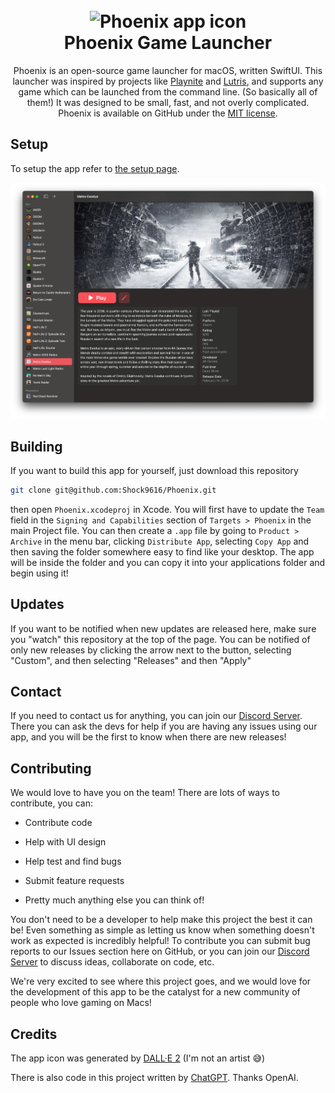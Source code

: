 <h1 align="center">
  <br>
  <img src="Readme Images/Icon.png" alt="Phoenix app icon" width="100" height="100"/>
  <br>
  <b>Phoenix Game Launcher</b>
  <br>
</h1>

<p align="center">Phoenix is an open-source game launcher for macOS, written SwiftUI. 
  This launcher was inspired by projects like <a href="https://playnite.link" target="_blank">Playnite</a> and <a href="https://lutris.net" target="_blank">Lutris</a>, and supports any game which can be launched from the command line. (So basically     all of them!) 
  It was designed to be small, fast, and not overly complicated. 
  Phoenix is available on GitHub under the <a href="License.txt" target="_blank">MIT license</a>.
</p>

## Setup

To setup the app refer to [the setup page](./setup.md).

<img src="Readme Images/phoenixdark.webp" alt="Screenshot of the app"/>

## Building

If you want to build this app for yourself, just download this repository

```bash
git clone git@github.com:Shock9616/Phoenix.git
```

then open `Phoenix.xcodeproj` in Xcode. You will first have to update the `Team` field in the `Signing and Capabilities` section of `Targets > Phoenix` in the main Project file. You can then create a `.app` file by going to `Product > Archive` in the menu bar, clicking `Distribute App`, selecting `Copy App` and then saving the folder somewhere easy to find like your desktop. The app will be inside the folder and you can copy it into your applications folder and begin using it!

## Updates

If you want to be notified when new updates are released here, make sure you "watch" this repository at the top of the page. You can be notified of only new releases by clicking the arrow next to the button, selecting "Custom", and then selecting "Releases" and then "Apply"

## Contact

If you need to contact us for anything, you can join our [Discord Server](https://discord.gg/Q8TQ6rYfGQ). There you can ask the devs for help if you are having any issues using our app, and you will be the first to know when there are new releases!

## Contributing

We would love to have you on the team! There are lots of ways to contribute, you can:

- Contribute code

- Help with UI design

- Help test and find bugs

- Submit feature requests

- Pretty much anything else you can think of!

You don't need to be a developer to help make this project the best it can be! Even something as simple as letting us know when something doesn't work as expected is incredibly helpful! To contribute you can submit bug reports to our Issues section here on GitHub, or you can join our [Discord Server](https://discord.gg/Q8TQ6rYfGQ) to discuss ideas, collaborate on code, etc.

We're very excited to see where this project goes, and we would love for the development of this app to be the catalyst for a new community of people who love gaming on Macs!

## Credits

The app icon was generated by [DALL·E 2](https://openai.com/dall-e-2/) (I'm not an artist 😅)

There is also code in this project written by [ChatGPT](https://openai.com). Thanks OpenAI.

